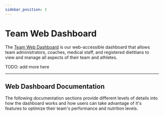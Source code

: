 ```yaml
---
sidebar_position: 3
---
```


# Team Web Dashboard

The [Team Web Dashboard](https://app.risenutrition.org/) is our web-accessible dashboard that
allows team administrators, coaches, medical staff, and registered dietitians to view and manage
all aspects of their team and athletes.

TODO: add more here

---

## Web Dashboard Documentation

The following documentation sections provide different levels of details into how the dashboard works and
how users can take advantage of it's features to optimize their team's performance and nutrition levels.

[beta]: https://en.wikipedia.org/wiki/Software_release_life_cycle#Beta
[contact]: /docs#feedback--assistance
